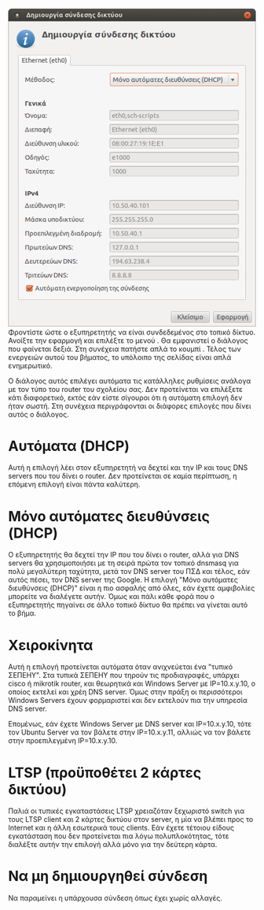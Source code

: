 [![](12.04.12_sch-scripts_only_auto_assignment.png)](12.04.12_sch-scripts_only_auto_assignment.png)
Φροντίστε ώστε ο εξυπηρετητής να είναι συνδεδεμένος στο τοπικό δίκτυο.
Ανοίξτε την εφαρμογή  και επιλέξτε το μενού . Θα εμφανιστεί ο διάλογος
που φαίνεται δεξιά. Στη συνέχεια πατήστε απλά το κουμπί . Τέλος των
ενεργειών αυτού του βήματος, το υπόλοιπο της σελίδας είναι απλά
ενημερωτικό.

Ο διάλογος αυτός επιλέγει αυτόματα τις κατάλληλες ρυθμίσεις ανάλογα με
τον τύπο του router του σχολείου σας. Δεν προτείνεται να επιλέξετε
κάτι διαφορετικό, εκτός εάν είστε σίγουροι ότι η αυτόματη επιλογή
δεν ήταν σωστή. Στη συνέχεια περιγράφονται οι διάφορες επιλογές που
δίνει αυτός ο διάλογος.

# Αυτόματα (DHCP)

Αυτή η επιλογή λέει στον εξυπηρετητή να δεχτεί και την IP και τους DNS
servers που του δίνει ο router. Δεν προτείνεται σε καμία περίπτωση, η
επόμενη επιλογή είναι πάντα καλύτερη.

# Μόνο αυτόματες διευθύνσεις (DHCP)

Ο εξυπηρετητής θα δεχτεί την IP που του δίνει ο router, αλλά για DNS
servers θα χρησιμοποιήσει με τη σειρά πρώτα τον τοπικό dnsmasq για πολύ
μεγαλύτερη ταχύτητα, μετά τον DNS server του ΠΣΔ και τέλος, εάν αυτός
πέσει, τον DNS server της Google. Η επιλογή "Μόνο αυτόματες
διευθύνσεις (DHCP)" είναι η πιο ασφαλής από όλες, εάν έχετε
αμφιβολίες μπορείτε να διαλέγετε αυτήν. Όμως και πάλι κάθε φορά που ο
εξυπηρετητής πηγαίνει σε άλλο τοπικό δίκτυο θα πρέπει να γίνεται αυτό
το βήμα.

# Χειροκίνητα

Αυτή η επιλογή προτείνεται αυτόματα όταν ανιχνεύεται ένα "τυπικό
ΣΕΠΕΗΥ". Στα τυπικά ΣΕΠΕΗΥ που τηρούν τις προδιαγραφές, υπάρχει
cisco ή mikrotik router, και θεωρητικά και Windows Server με
IP=10.x.y.10, ο οποίος εκτελεί και χρέη DNS server. Όμως στην πράξη οι
περισσότεροι Windows Servers έχουν φορμαριστεί και δεν εκτελούν πια
την υπηρεσία DNS server.

Επομένως, εάν έχετε Windows Server με DNS server και IP=10.x.y.10, τότε
τον Ubuntu Server να τον βάλετε στην IP=10.x.y.11, αλλιώς να τον βάλετε
στην προεπιλεγμένη IP=10.x.y.10.

# LTSP (προϋποθέτει 2 κάρτες δικτύου)

Παλιά οι τυπικές εγκαταστάσεις LTSP χρειαζόταν ξεχωριστό switch για τους
LTSP client και 2 κάρτες δικτύου στον server, η μία να βλέπει προς το
Internet και η άλλη εσωτερικά τους clients. Εάν έχετε τέτοιου είδους
εγκατάσταση που δεν προτείνεται πια λόγω πολυπλοκότητας, τότε
διαλέξτε αυτήν την επιλογή αλλά μόνο για την δεύτερη κάρτα.

# Να μη δημιουργηθεί σύνδεση

Να παραμείνει η υπάρχουσα σύνδεση όπως έχει χωρίς αλλαγές.
